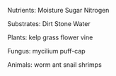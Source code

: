 Nutrients:
Moisture
Sugar
Nitrogen

Substrates:
Dirt
Stone
Water

Plants:
kelp
grass
flower
vine

Fungus:
mycilium
puff-cap

Animals:
worm
ant
snail
shrimps
